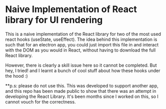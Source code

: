 # Naive Implementation of React library for UI rendering

This is a naive implementation of the React library for two of the most used react hooks (useState, useEffect). The idea behind this implementation is such that for an electron app, you could just import this file in and interact with the DOM as you would in React, without having to download the full React library.

However, there is clearly a skill issue here so it cannot be completed. But hey, I tried! and I learnt a bunch of cool stuff about how these hooks under the hood :)

**p.s: please do not use this. This was developed to support another app, and this repo has been made public to show that there was an attempt in developing the React Library. It's been months since I worked on this, so I cannot vouch for the correctness.
